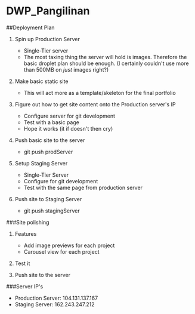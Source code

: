 # DWP_Pangilinan

##Deployment Plan

1. Spin up Production Server
	* Single-Tier server
	* The most taxing thing the server will hold is images. Therefore the basic droplet plan should be enough. (I certainly couldn't use more than 500MB on *just* images right?)

2. Make basic static site
	* This will act more as a template/skeleton for the final portfolio

3. Figure out how to get site content onto the Production server's IP
	* Configure server for git development
	* Test with a basic page
	* Hope it works (it if doesn't then cry)

4. Push basic site to the server
	* git push prodServer

5. Setup Staging Server
	* Single-Tier Server
	* Configure for git development
	* Test with the same page from production server
	
6. Push site to Staging Server
	* git push stagingServer

###Site polishing
1. Features
	* Add image previews for each project
	* Carousel view for each project

2. Test it
3. Push site to the server

###Server IP's
* Production Server: 104.131.137.167
* Staging Server: 162.243.247.212